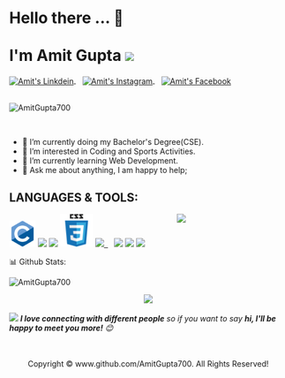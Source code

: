 <h1>  Hello there ... <g-emoji class="g-emoji" alias="wave" fallback-src="https://github.githubassets.com/images/icons/emoji/unicode/1f44b.png">👋</g-emoji> <br>
            <br> I'm Amit Gupta <img src="https://media.giphy.com/media/WUlplcMpOCEmTGBtBW/giphy.gif" width="50"> 
</h1>
 <a href=https://www.linkedin.com/in/amit-gupta-681206191/>
            <img align="center" alt="Amit's Linkdein" width="30px" src="https://www.vectorlogo.zone/logos/linkedin/linkedin-icon.svg" />
 </a>
&nbsp&nbsp
<a href=https://www.instagram.com/amitgupta700/>
            <img align="center" alt="Amit's Instagram" width="30px" src="https://www.vectorlogo.zone/logos/instagram/instagram-icon.svg" />
</a>
&nbsp&nbsp
<a href=https://www.facebook.com/profile.php?id=100008039226855>
            <img align="center" alt="Amit's Facebook" width="30px" src="https://www.vectorlogo.zone/logos/facebook/facebook-icon.svg" />
</a>

<br>
<br/>
<p align="left"> <img src="https://komarev.com/ghpvc/?username=AmitGupta700&label=Profile Views&color=blue&style=plastic" alt="AmitGupta700" /> </p>
<br>

- 🔭 I’m currently doing my Bachelor's Degree(CSE).
- 👀 I’m interested in Coding and Sports Activities.
- 🌱 I’m currently learning Web Development.
- 💬 Ask me about anything, I am happy to help;

<h2 align="left">LANGUAGES & TOOLS:</h2>
        <p align="center">
            <p align="center"><code><a href="https://en.wikipedia.org/wiki/C_(programming_language)"><img width="48px"                                                                       src="https://raw.githubusercontent.com/devicons/devicon/master/icons/c/c-original.svg"/></a></code>
            <code><a href="https://www.python.org/"><img width="48px" src="https://www.vectorlogo.zone/logos/python/python-icon.svg"></a></code>
            <code><a href="https://en.wikipedia.org/wiki/HTML"><img width="48px" src="https://www.vectorlogo.zone/logos/w3_html5/w3_html5-icon.svg"></a></code>
            <code><a href="https://en.wikipedia.org/wiki/CSS"><img width="60px" src="https://raw.githubusercontent.com/devicons/devicon/master/icons/css3/css3-original-wordmark.svg"></a></code>
            <code><a href="https://code.visualstudio.com/"><img width="48x" src="https://upload.wikimedia.org/wikipedia/commons/thumb/9/9a/Visual_Studio_Code_1.35_icon.svg/64px-             Visual_Studio_Code_1.35_icon.svg.png" > </a> </code>
            <code><a href="https://sourceforge.net/projects/orwelldevcpp/"><img width="47px" src="https://a.fsdn.com/allura/p/orwelldevcpp/icon?1480458710?&w=90" ></a></code>
            <code><img height="48px" src="https://git-scm.com/images/logos/downloads/Git-Icon-1788C.png"></code>
            <img align="right" src="https://media.giphy.com/media/M9gbBd9nbDrOTu1Mqx/giphy.gif" width="200px">
            <code><a href="https://www.microsoft.com/en-in/microsoft-365/word"><img src="https://png.pngtree.com/element_our/md/20180627/md_5b33460fe6357.jpg" width="53px"></a>             </code>
        </p>

📊 Github Stats:

<p align="left"> <img src="https://github-readme-stats.vercel.app/api?username=AmitGupta700&show_icons=true&theme=gotham" alt="AmitGupta700" /><p align="center" ><a href="https://github.com/AmitGupta700/github-readme-streak-stats">
    <img src="https://github-readme-streak-stats.herokuapp.com/?user=AmitGupta700&theme=dark&hide_border=true&background=0D1117&stroke=0000"/>
  </a></p>
<p align-"left"><img src="https://media.giphy.com/media/LnQjpWaON8nhr21vNW/giphy.gif" width="80px"> <em><b>I love connecting with different people</b> so if you want to say <b>hi, I'll be happy to meet you more!</b> 😊</em></p>

<br>
<br/>
 <div align="center">
          Copyright &copy; www.github.com/AmitGupta700. All Rights Reserved!
      </div>
